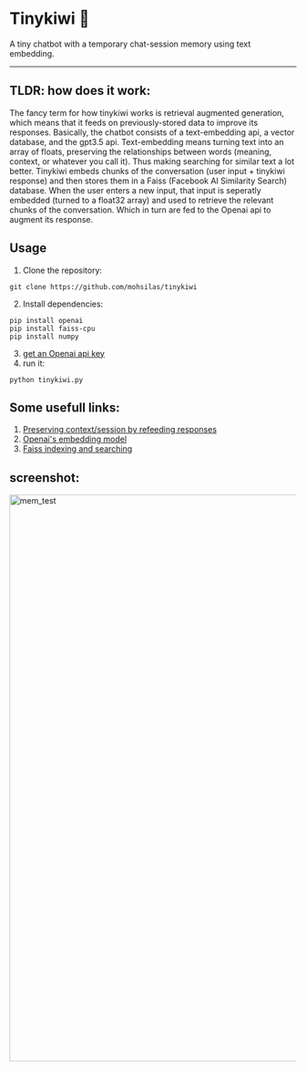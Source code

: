 # Tinykiwi 🥝
A tiny chatbot with a temporary chat-session memory using text embedding.

---
## TLDR: how does it work:
The fancy term for how tinykiwi works is retrieval augmented generation, which means that it feeds on previously-stored data to improve its responses. Basically, the chatbot consists of a text-embedding api, a vector database, and the gpt3.5 api. Text-embedding means turning text into an array of floats, preserving the relationships between words (meaning, context, or whatever you call it). Thus making searching for similar text a lot better. Tinykiwi embeds chunks of the conversation (user input + tinykiwi response) and then stores them in a Faiss (Facebook AI Similarity Search) database. When the user enters a new input, that input is seperatly embedded (turned to a float32 array) and used to retrieve the relevant chunks of the conversation. Which in turn are fed to the Openai api to augment its response.
## Usage
1. Clone the repository:
```
git clone https://github.com/mohsilas/tinykiwi
```
2. Install dependencies:
```
pip install openai
pip install faiss-cpu
pip install numpy
 ```
3. [get an Openai api key](https://openai.com/index/openai-api/)
4. run it:
```
python tinykiwi.py
```
## Some usefull links:
1. [Preserving context/session by refeeding responses](https://community.openai.com/t/how-to-preserve-the-context-session-of-a-conversation-with-the-api/324986/1)
2. [Openai's embedding model](https://platform.openai.com/docs/guides/embeddings/use-cases)
3. [Faiss indexing and searching](https://engineering.fb.com/2017/03/29/data-infrastructure/faiss-a-library-for-efficient-similarity-search/)

## screenshot:
<img width="994" alt="mem_test" src="https://github.com/mohsilas/tinykiwi/assets/171826971/a1f6f746-ed4d-4caa-97a1-0ad93fbe9056">
